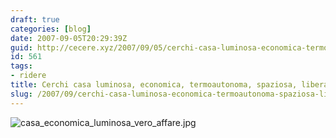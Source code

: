 ```yaml
---
draft: true
categories: [blog]
date: 2007-09-05T20:29:39Z
guid: http://cecere.xyz/2007/09/05/cerchi-casa-luminosa-economica-termoautonoma-spaziosa-libera-vero-affare/
id: 561
tags:
- ridere
title: Cerchi casa luminosa, economica, termoautonoma, spaziosa, libera.. vero affare?
slug: /2007/09/cerchi-casa-luminosa-economica-termoautonoma-spaziosa-libera-vero-affare/
---
```


![casa_economica_luminosa_vero_affare.jpg](http://cecere.xyz/wp-content/uploads/sites/3/2007/09/casa_economica_luminosa_vero_affare.jpg)